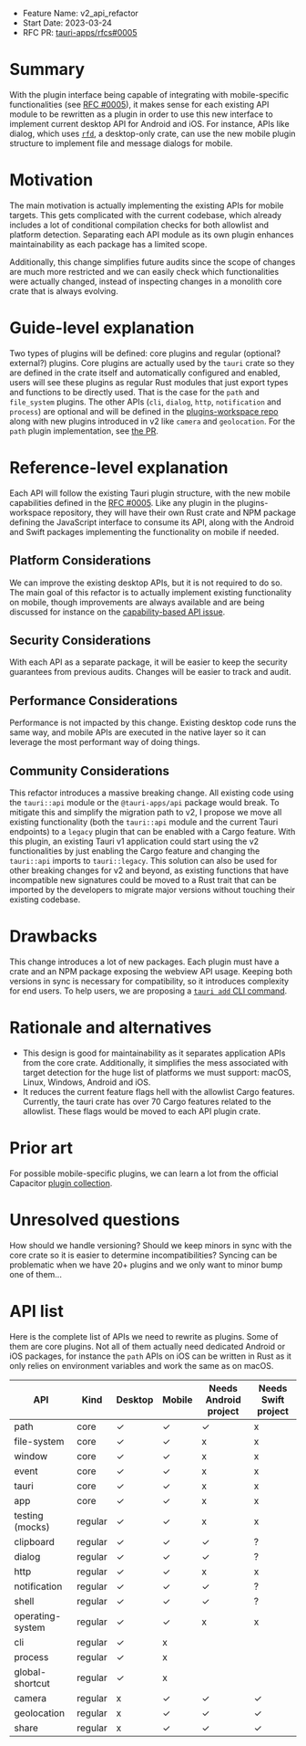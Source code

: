 - Feature Name: v2_api_refactor
- Start Date: 2023-03-24
- RFC PR: [tauri-apps/rfcs#0005](https://github.com/tauri-apps/rfcs/pull/10)

# Summary

With the plugin interface being capable of integrating with mobile-specific functionalities (see [RFC #0005](https://github.com/tauri-apps/rfcs/pull/9)), it makes sense for each existing API module to be rewritten as a plugin in order to use this new interface to implement current desktop API for Android and iOS. For instance, APIs like dialog, which uses [`rfd`](https://github.com/PolyMeilex/rfd), a desktop-only crate, can use the new mobile plugin structure to implement file and message dialogs for mobile.

# Motivation

The main motivation is actually implementing the existing APIs for mobile targets. This gets complicated with the current codebase, which already includes a lot of conditional compilation checks for both allowlist and platform detection. Separating each API module as its own plugin enhances maintainability as each package has a limited scope.

Additionally, this change simplifies future audits since the scope of changes are much more restricted and we can easily check which functionalities were actually changed, instead of inspecting changes in a monolith core crate that is always evolving.

# Guide-level explanation

Two types of plugins will be defined: core plugins and regular (optional? external?) plugins. Core plugins are actually used by the `tauri` crate so they are defined in the crate itself and automatically configured and enabled, users will see these plugins as regular Rust modules that just export types and functions to be directly used. That is the case for the `path` and `file_system` plugins. The other APIs (`cli`,  `dialog`, `http`, `notification` and `process`) are optional and will be defined in the [plugins-workspace repo](https://github.com/tauri-apps/plugins-workspace) along with new plugins introduced in v2 like `camera` and `geolocation`.
For the `path` plugin implementation, see [the PR](https://github.com/tauri-apps/tauri/pull/6339).
  
# Reference-level explanation

Each API will follow the existing Tauri plugin structure, with the new mobile capabilities defined in the [RFC #0005](https://github.com/tauri-apps/rfcs/pull/9). Like any plugin in the plugins-workspace repository, they will have their own Rust crate and NPM package defining the JavaScript interface to consume its API, along with the Android and Swift packages implementing the functionality on mobile if needed.

## Platform Considerations

We can improve the existing desktop APIs, but it is not required to do so. The main goal of this refactor is to actually implement existing functionality on mobile, though improvements are always available and are being discussed for instance on the [capability-based API issue](https://github.com/tauri-apps/tauri/issues/6107).

## Security Considerations

With each API as a separate package, it will be easier to keep the security guarantees from previous audits. Changes will be easier to track and audit.

## Performance Considerations

Performance is not impacted by this change. Existing desktop code runs the same way, and mobile APIs are executed in the native layer so it can leverage the most performant way of doing things.

## Community Considerations

This refactor introduces a massive breaking change. All existing code using the `tauri::api` module or the `@tauri-apps/api` package would break. To mitigate this and simplify the migration path to v2, I propose we move all existing functionality (both the `tauri::api` module and the current Tauri endpoints) to a `legacy` plugin that can be enabled with a Cargo feature. With this plugin, an existing Tauri v1 application could start using the v2 functionalities by just enabling the Cargo feature and changing the `tauri::api` imports to `tauri::legacy`. This solution can also be used for other breaking changes for v2 and beyond, as existing functions that have incompatible new signatures could be moved to a Rust trait that can be imported by the developers to migrate major versions without touching their existing codebase.

# Drawbacks

This change introduces a lot of new packages. Each plugin must have a crate and an NPM package exposing the webview API usage. Keeping both versions in sync is necessary for compatibility, so it introduces complexity for end users. To help users, we are proposing a [`tauri add` CLI command](https://github.com/tauri-apps/tauri/issues/6505).

# Rationale and alternatives

- This design is good for maintainability as it separates application APIs from the core crate. Additionally, it simplifies the mess associated with target detection for the huge list of platforms we must support: macOS, Linux, Windows, Android and iOS.
- It reduces the current feature flags hell with the allowlist Cargo features. Currently, the tauri crate has over 70 Cargo features related to the allowlist. These flags would be moved to each API plugin crate.

# Prior art

For possible mobile-specific plugins, we can learn a lot from the official Capacitor [plugin collection](https://github.com/ionic-team/capacitor-plugins).

# Unresolved questions

How should we handle versioning? Should we keep minors in sync with the core crate so it is easier to determine incompatibilities? Syncing can be problematic when we have 20+ plugins and we only want to minor bump one of them...

# API list

Here is the complete list of APIs we need to rewrite as plugins. Some of them are core plugins. Not all of them actually need dedicated Android or iOS packages, for instance the `path` APIs on iOS can be written in Rust as it only relies on environment variables and work the same as on macOS.

| API              | Kind    | Desktop | Mobile | Needs Android project | Needs Swift project |
| ---------------- | ------- | ------- | ------ | --------------------- | ------------------- |
| path             | core    | ✓       | ✓      | ✓                     | x                   |
| file-system      | core    | ✓       | ✓      | x                     | x                   |
| window           | core    | ✓       | ✓      | x                     | x                   |
| event            | core    | ✓       | ✓      | x                     | x                   |
| tauri            | core    | ✓       | ✓      | x                     | x                   |
| app              | core    | ✓       | ✓      | x                     | x                   |
| testing (mocks)  | regular | ✓       | ✓      | x                     | x                   |
| clipboard        | regular | ✓       | ✓      | ✓                     | ?                   |
| dialog           | regular | ✓       | ✓      | ✓                     | ?                   |
| http             | regular | ✓       | ✓      | x                     | x                   |
| notification     | regular | ✓       | ✓      | ✓                     | ?                   |
| shell            | regular | ✓       | ✓      | ✓                     | ?                   |
| operating-system | regular | ✓       | ✓      | x                     | x                   |
| cli              | regular | ✓       | x      |                       |                     |
| process          | regular | ✓       | x      |                       |                     |
| global-shortcut  | regular | ✓       | x      |                       |                     |
| camera           | regular | x       | ✓      | ✓                     | ✓                   |
| geolocation      | regular | x       | ✓      | ✓                     | ✓                   |
| share            | regular | x       | ✓      | ✓                     | ✓                   |
